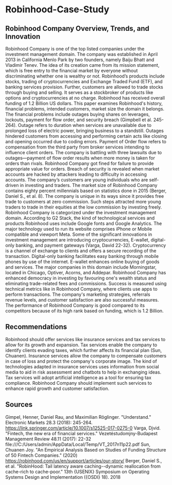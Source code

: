 # Robinhood-Case-Study


## Robinhood Company Overview, Trends, and Innovation

Robinhood Company is one of the top listed companies under the investment management domain. The company was established in April 2013 in California Menlo Park by two founders, namely Baiju Bhatt and Vladimir Tenev. The idea of its creation came from its mission statement, which is free entry to the financial market by everyone without discriminating whether one is wealthy or not. Robinhood’s products include stocks, trading of cryptocurrencies and Exchange Traded Fund (ETF), and banking services provision. 
Further, customers are allowed to trade stocks through buying and selling. It serves as a stockbroker of products like options and cryptocurrencies at no charge. Robinhood has received overall funding of 1.2 Billion US dollars. This paper examines Robinhood's history, financial problems, intended customers, market size the domain it belongs.
The financial problems include outages buying shares on leverages, lockouts, payment for flow order, and security breach (Gimpbell et al. 245-264). Outage refers to duration when services are unavailable due to prolonged loss of electric power, bringing business to a standstill. Outages hindered customers from accessing and performing certain acts like closing and opening occurred due to coding errors. Payment of Order flow refers to compensation from the third party from broker services intending to influence client orders. The company is battling with three lawsuits due to outages—payment of flow order results when more money is taken for orders than rivals. Robinhood Company got fined for failure to provide appropriate value for orders. Breach of security is revealed when market accounts are hacked by attackers leading to difficulty in accessing accounts. The company’s customers are young individuals who are self-driven in investing and traders. 
The market size of Robinhood Company contains eighty percent millennials based on statistics done in 2015 (Berger, Daniel S., et al. 8). The company is unique in its ways since it provides free trade to customers at zero commission. Such steps attracted more young traders to trade in their equities at the low commission by investing freely.
 Robinhood Company is categorized under the investment management domain. According to G2 Stack, the kind of technological services and products Robinhood uses include Google fonts and Google Analytics. The major technology used to run its website comprises iPhone or Mobile compatible and viewport Meta. Some of the significant innovations in investment management are introducing cryptocurrencies, E-wallet, digital-only banking, and payment gateways (Varga, David 22-32). Cryptocurrency is a channel of exchange to clients and offers a secure recording of the transaction. Digital-only banking facilitates easy banking through mobile phones by use of the internet. E-wallet enhances online buying of goods and services. The major companies in this domain include Morningstar, located in Chicago, Optiver, Acorns, and Addepar.
 Robinhood Company has enhanced democracy in investing by favouring one's wealth status and eliminating trade-related fees and commissions. Success is measured using technical metrics like in Robinhood Company, where clients use apps to perform transactions. The company's marketing strategies, referrals revenue levels, and customer satisfaction are also successful measures. The performance of Robinhood Company is good compared to its competitors because of its high rank based on funding, which is 1.2 Billion. 
 
 ## Recommendations
 
Robinhood should offer services like insurance services and tax services to allow for its growth and expansion. Tax services enable the company to identify clients evading taxes, which further affects its financial plan (Sun, Chuanen). Insurance services allow the company to compensate customers in case of loss and protect the company's corporate image. The kind of technologies adapted in insurance services uses information from social media to aid in risk assessment and chatbots to help in exchanging ideas. Tax services will adopt artificial intelligence as a tool for ensuring tax compliance. Robinhood Company should implement such services to enhance rapid growth and customer satisfaction.





## Sources

Gimpel, Henner, Daniel Rau, and Maximilian Röglinger. "Understand." Electronic Markets 28.3 (2018): 245-264. https://link.springer.com/article/10.1007/s12525-017-0275-0
Varga, Dįvid. "Fintech, the new era of financial services." Vezetéstudomįny-Budapest Management Review 48.11 (2017): 22-32
file:///C:/Users/admin/AppData/Local/Temp/VT_2017n11p22.pdf
Sun, Chuanen Joy. "An Empirical Analysis Based on Studies of Funding Structure of 50 Fintech Companies." (2020)
https://robinhood.com/us/en/support/articles/our-story/
Berger, Daniel S., et al. "RobinHood: Tail latency aware caching--dynamic reallocation from cache-rich to cache-poor." 13th {USENIX} Symposium on Operating Systems Design and Implementation ({OSDI} 18). 2018
